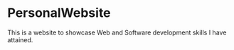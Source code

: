 # PersonalWebsite
This is a website to showcase Web and Software development skills I have attained.
